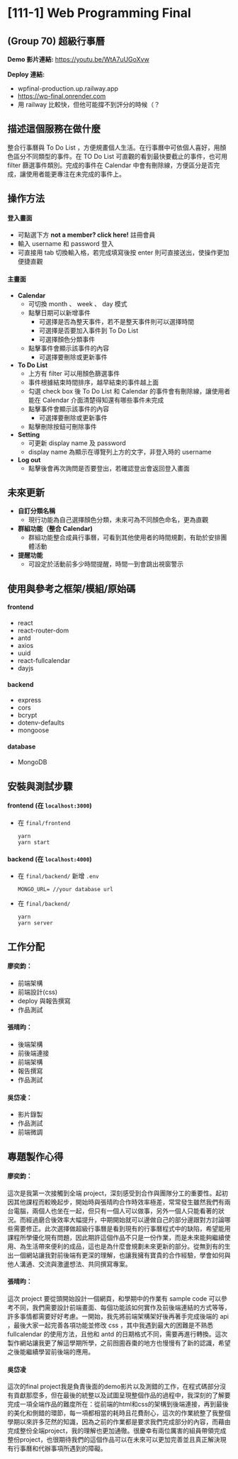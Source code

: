 # [111-1] Web Programming Final

## (Group 70) 超級行事曆

**Demo 影片連結:**
https://youtu.be/WtA7uUGoXvw

**Deploy 連結:**

- wpfinal-production.up.railway.app
- https://wp-final.onrender.com
- 用 railway 比較快，但他可能撐不到評分的時候（？

## 描述這個服務在做什麼

整合行事曆與 To Do List ，方便規畫個人生活。在行事曆中可依個人喜好，用顏色區分不同類型的事件。在 TO Do List 可直觀的看到最快要截止的事件，也可用 filter 篩選事件類別。完成的事件在 Calendar 中會有刪除線，方便區分是否完成，讓使用者能更專注在未完成的事件上。

## 操作方法

#### 登入畫面

- 可點選下方 **not a member? click here!** 註冊會員
- 輸入 username 和 password 登入
- 可直接用 tab 切換輸入格，若完成填寫後按 enter 則可直接送出，使操作更加便捷直觀

#### 主畫面

- **Calendar**
  - 可切換 month 、 week 、 day 模式
  - 點擊日期可以新增事件
    - 可選擇是否為整天事件，若不是整天事件則可以選擇時間
    - 可選擇是否要加入事件到 To Do List
    - 可選擇顏色分類事件
  - 點擊事件會顯示該事件的內容
    - 可選擇要刪除或更新事件
- **To Do List**
  - 上方有 filter 可以用顏色篩選事件
  - 事件根據結束時間排序，越早結束的事件越上面
  - 勾選 check box 後 To Do List 和 Calendar 的事件會有刪除線，讓使用者能在 Calendar 介面清楚得知還有哪些事件未完成
  - 點擊事件會顯示該事件的內容
    - 可選擇要刪除或更新事件
  - 點擊刪除按鈕可刪除事件
- **Setting**
  - 可更新 display name 及 password
  - display name 為顯示在導覽列上方的文字，非登入時的 username
- **Log out**
  - 點擊後會再次詢問是否要登出，若確認登出會返回登入畫面

## 未來更新

- **自訂分類名稱**
  - 現行功能為自己選擇顏色分類，未來可為不同顏色命名，更為直觀
- **群組功能（整合 Calendar)**
  - 群組功能整合成員行事曆，可看到其他使用者的時間規劃，有助於安排團體活動
- **提醒功能**
  - 可設定於活動前多少時間提醒，時間一到會跳出視窗警示

## 使用與參考之框架/模組/原始碼

#### frontend

- react
- react-router-dom
- antd
- axios
- uuid
- react-fullcalendar
- dayjs

#### backend

- express
- cors
- bcrypt
- dotenv-defaults
- mongoose

#### database

- MongoDB

## 安裝與測試步驟

#### frontend (在 `localhost:3000`)

- 在 `final/frontend`
  ```
  yarn
  yarn start
  ```

#### backend (在 `localhost:4000`)

- 在 `final/backend/` 新增 `.env`
  ```
  MONGO_URL= //your database url
  ```
- 在 `final/backend/`
  ```
  yarn
  yarn server
  ```

## 工作分配

#### 廖奕鈞：

- 前端架構
- 前端設計(css)
- deploy 與報告撰寫
- 作品測試

#### 張晴昀：

- 後端架構
- 前後端連接
- 前端架構
- 報告撰寫
- 作品測試

#### 吳岱凌：

- 影片錄製
- 作品測試
- 前端微調

## 專題製作心得

#### 廖奕鈞：

這次是我第一次接觸到全端 project，深刻感受到合作與團隊分工的重要性。起初因其他課程而較晚起步，開始時與張晴昀合作時效率極差，常常發生雖然我們有兩台電腦，兩個人也坐在一起，但只有一個人可以做事，另外一個人只能看著的狀況。而經過磨合後效率大幅提升，中期開始就可以邊做自己的部分邊跟對方討論哪些需要修正。此次選擇做超級行事曆是看到現有的行事曆程式中的缺陷，希望能用課程所學優化現有問題，因此期許這個作品不只是一份作業，而是未來能夠繼續使用、為生活帶來便利的成品，這也是為什麼會規劃未來更新的部分。從無到有的生出一個網站讓我對前後端有更深的理解，也讓我擁有寶貴的合作經驗，學會如何與他人溝通、交流與激盪想法、共同撰寫專案。

#### 張晴昀：

這次 project 要從頭開始設計一個網頁，和學期中的作業有 sample code 可以參考不同，我們需要設計前端畫面、每個功能該如何實作及前後端連結的方式等等，許多事情都需要好好考慮。一開始，我先將前端架構架好後再著手完成後端的 api ，最後大家一起完善各項功能並修改 css ，其中我遇到最大的困難是不熟悉 fullcalendar 的使用方法，且他和 antd 的日期格式不同，需要再進行轉換。這次製作網站讓我更了解這學期所學，之前囫圇吞棗的地方也慢慢有了新的認識，希望之後能繼續學習前後端的應用。

#### 吳岱凌

這次的final project我是負責後面的demo影片以及測錯的工作，在程式碼部分沒有貢獻那麼多，但在最後的統整以及試圖呈現整個作品的過程中，我深刻的了解要完成一項全端作品的難度所在：從前端的html和css的架構到後端連接，再到最後的美化和側錯的環節，每一項都相當的耗時且花費耐心，這次的作業統整了我整個學期以來許多茫然的知識，因為之前的作業都是要求我們完成部分的內容，而藉由完成整份全端project，我的理解也更加通徹。很慶幸有兩位厲害的組員帶領完成整份project，也很期待我們的這個作品可以在未來可以更加完善並且真正解決現有行事曆和代辦事項所遇到的障礙。